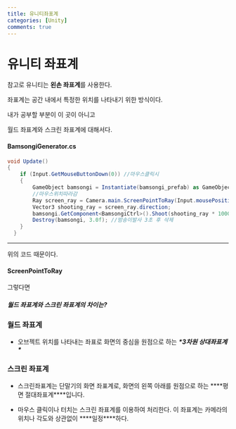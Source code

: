 ```yaml
---
title: 유니티좌표계
categories: [Unity]
comments: true
---
```


# 유니티 좌표계



참고로 유니티는 **왼손 좌표계**를 사용한다.



좌표계는 공간 내에서 특정한 위치를 나타내기 위한 방식이다.

내가 공부할 부분이 이 곳이 아니고



월드 좌표계와 스크린 좌표계에 대해서다.



#### BamsongiGenerator.cs

```c#
void Update()
{
    if (Input.GetMouseButtonDown(0)) //마우스클릭시
    {
        GameObject bamsongi = Instantiate(bamsongi_prefab) as GameObject;
        //마우스위치따라감 
        Ray screen_ray = Camera.main.ScreenPointToRay(Input.mousePosition);
        Vector3 shooting_ray = screen_ray.direction;
        bamsongi.GetComponent<BamsongiCtrl>().Shoot(shooting_ray * 1000);
        Destroy(bamsongi, 3.0f); //밤송이발사 3초 후 삭제
    }
  }
```

-----------------------

위의 코드 때문이다.



#### **ScreenPointToRay**

그렇다면 



##### 월드 좌표계와 스크린 좌표계의 차이는?



### 월드 좌표계

- 오브젝트 위치를 나타내는 좌표로 화면의 중심을 원점으로 하는 ***\*3차원 상대좌표계\****

  

### 스크린 좌표계

- 스크린좌표계는 단말기의 화면 좌표계로, 화면의 왼쪽 아래를 원점으로 하는 ***\*평면 절대좌표계\****입니다.

- 마우스 클릭이나 터치는 스크린 좌표계를 이용하여 처리한다. 이 좌표계는 카메라의 위치나 각도와 상관없이 ***\*일정\****하다.




